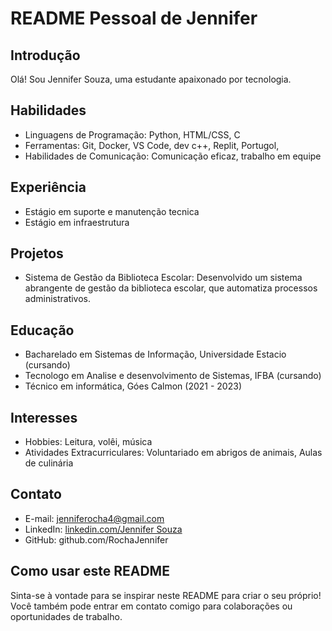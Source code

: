 # README Pessoal de Jennifer

## Introdução
Olá! Sou Jennifer Souza, uma estudante apaixonado por tecnologia.

## Habilidades
- Linguagens de Programação: Python, HTML/CSS, C
- Ferramentas: Git, Docker, VS Code, dev c++, Replit, Portugol, 
- Habilidades de Comunicação: Comunicação eficaz, trabalho em equipe

## Experiência
- Estágio em suporte e manutenção tecnica
- Estágio em infraestrutura


## Projetos
- Sistema de Gestão da Biblioteca Escolar: Desenvolvido um sistema abrangente de gestão da biblioteca escolar, que automatiza processos administrativos.

## Educação
- Bacharelado em Sistemas de Informação, Universidade Estacio (cursando)
- Tecnologo em Analise e desenvolvimento de Sistemas, IFBA (cursando)
- Técnico em informática, Góes Calmon (2021 - 2023)
  
## Interesses
- Hobbies: Leitura, volêi, música
- Atividades Extracurriculares: Voluntariado em abrigos de animais, Aulas de culinária

## Contato
- E-mail: jenniferocha4@gmail.com
- LinkedIn: [linkedin.com/Jennifer Souza](https://www.linkedin.com/in/jennifer-souza-437058237?lipi=urn%3Ali%3Apage%3Ad_flagship3_profile_view_base_contact_details%3BheeDKMH9QHWoCQuQT5lEbw%3D%3D)
- GitHub: github.com/RochaJennifer

## Como usar este README
Sinta-se à vontade para se inspirar neste README para criar o seu próprio! Você também pode entrar em contato comigo para colaborações ou oportunidades de trabalho.
